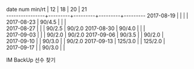 date num min/rt |    12   |    18   |    20   |    21   
----------------+---------+---------+---------+---------
2017-08-19      |         |         |         |        
2017-08-23      |  90/4.5 |         |         |        
2017-08-27      |         |         |  90/2.5 |  90/2.0
2017-08-30      |  90/4.0 |         |         |        
2017-09-03      |         |         |  90/2.0 |  90/2.0
2017-09-06      |  90/3.5 |         |  90/2.0 |        
2017-09-10      |         |  90/3.0 |         |  90/2.0
2017-09-13      | 125/3.0 |         | 125/2.0 |        
2017-09-17      |         |  90/3.0 |         |        

IM BackUp 선수 찾기
